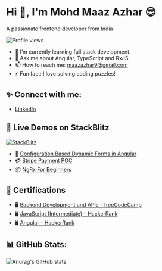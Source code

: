 # Hi 👋, I'm Mohd Maaz Azhar 😎
A passionate frontend developer from India

![Profile views](https://komarev.com/ghpvc/?username=maaz-azhar-9&color=blue)

- 🌱 I’m currently learning full stack development.
- 💬 Ask me about Angular, TypeScript and RxJS
- 📫 How to reach me: maazazhar9@gmail.com
- ⚡ Fun fact: I love solving coding puzzles!


## ✨ Connect with me:
- [LinkedIn](https://linkedin.com/in/mohd-maaz-azhar-57847716b)


## 🚀 Live Demos on StackBlitz

[![StackBlitz](https://img.shields.io/badge/StackBlitz-Live%20Demos-blue?logo=stackblitz)](https://stackblitz.com/maaz-azhar-9)

- 🧩 [Configuration Based Dynamic Forms in Angular](https://stackblitz.com/edit/stackblitz-starters-oqnwh9?file=src%2Fmain.ts)
- 💳 [Stripe Payment POC](https://stackblitz.com/edit/stackblitz-starters-pimiyusb?file=src%2Fmain.ts)
- 📦 [NgRx For Beginners](https://stackblitz.com/edit/stackblitz-starters-hfb7qffh?file=src%2Fmain.ts)


## 📜 Certifications

- 🖥️ [Backend Development and APIs – freeCodeCamp](https://www.freecodecamp.org/certification/fcc7fe1cb2d-99e1-497a-b962-c5737c5ce63a/back-end-development-and-apis)
- 🖥️ [JavaScript (Intermediate) – HackerRank](https://www.hackerrank.com/certificates/d4a776f565ff)
- 🖥️ [Angular – HackerRank](https://www.hackerrank.com/certificates/273910a202c9)



## 📊 GitHub Stats:
![Anurag's GitHub stats](https://github-readme-stats.vercel.app/api?username=maaz-azhar-9&show_icons=true&theme=radical)




